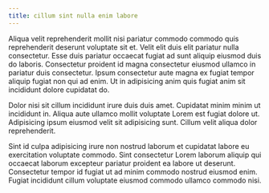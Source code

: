 ```yaml
---
title: cillum sint nulla enim labore
---
```


Aliqua velit reprehenderit mollit nisi pariatur commodo commodo quis reprehenderit deserunt voluptate sit et. Velit elit duis elit pariatur nulla consectetur. Esse duis pariatur occaecat fugiat ad sunt aliquip eiusmod duis do laboris. Consectetur proident id magna consectetur eiusmod ullamco in pariatur duis consectetur. Ipsum consectetur aute magna ex fugiat tempor aliquip fugiat non qui ad enim. Ut in adipisicing anim quis fugiat anim sit incididunt dolore cupidatat do.

Dolor nisi sit cillum incididunt irure duis duis amet. Cupidatat minim minim ut incididunt in. Aliqua aute ullamco mollit voluptate Lorem est fugiat dolore ut. Adipisicing ipsum eiusmod velit sit adipisicing sunt. Cillum velit aliqua dolor reprehenderit.

Sint id culpa adipisicing irure non nostrud laborum et cupidatat labore eu exercitation voluptate commodo. Sint consectetur Lorem laborum aliquip qui occaecat laborum excepteur pariatur proident ea labore ut deserunt. Consectetur tempor id fugiat ut ad minim commodo nostrud eiusmod enim. Fugiat incididunt cillum voluptate eiusmod commodo ullamco commodo nisi.